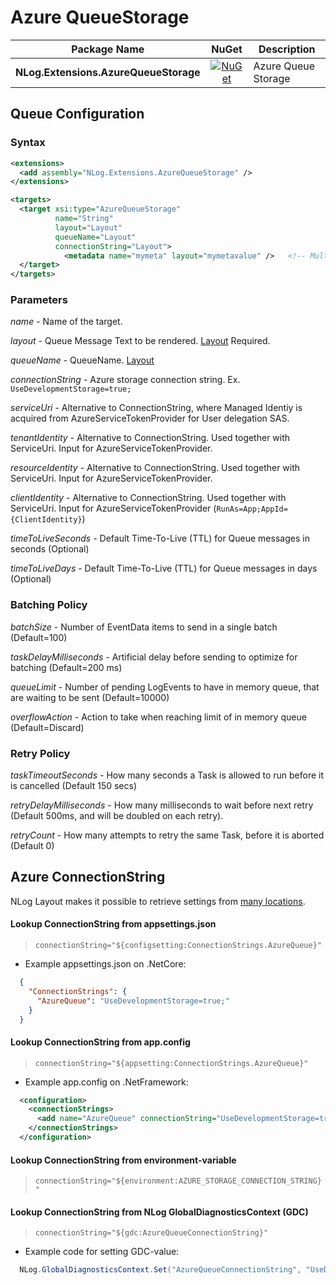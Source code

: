 # Azure QueueStorage

| Package Name                          | NuGet                 | Description |
| ------------------------------------- | :-------------------: | ----------- |
| **NLog.Extensions.AzureQueueStorage** | [![NuGet](https://img.shields.io/nuget/v/NLog.Extensions.AzureQueueStorage.svg)](https://www.nuget.org/packages/NLog.Extensions.AzureQueueStorage/) | Azure Queue Storage |

## Queue Configuration

### Syntax
```xml
<extensions>
  <add assembly="NLog.Extensions.AzureQueueStorage" /> 
</extensions>

<targets>
  <target xsi:type="AzureQueueStorage"
          name="String"
          layout="Layout"
          queueName="Layout"
          connectionString="Layout">
            <metadata name="mymeta" layout="mymetavalue" />   <!-- Multiple allowed -->
  </target>
</targets>
```

### Parameters

_name_ - Name of the target.

_layout_ - Queue Message Text to be rendered. [Layout](https://github.com/NLog/NLog/wiki/Layouts) Required. 

_queueName_ - QueueName. [Layout](https://github.com/NLog/NLog/wiki/Layouts)  

_connectionString_ - Azure storage connection string. Ex. `UseDevelopmentStorage=true;`

_serviceUri_ - Alternative to ConnectionString, where Managed Identiy is acquired from AzureServiceTokenProvider for User delegation SAS.

_tenantIdentity_ - Alternative to ConnectionString. Used together with ServiceUri. Input for AzureServiceTokenProvider.

_resourceIdentity_ - Alternative to ConnectionString. Used together with ServiceUri. Input for AzureServiceTokenProvider.

_clientIdentity_ - Alternative to ConnectionString. Used together with ServiceUri. Input for AzureServiceTokenProvider (`RunAs=App;AppId={ClientIdentity}`)

_timeToLiveSeconds_ - Default Time-To-Live (TTL) for Queue messages in seconds (Optional)

_timeToLiveDays_ - Default Time-To-Live (TTL) for Queue messages in days (Optional)

### Batching Policy

_batchSize_ - Number of EventData items to send in a single batch (Default=100)

_taskDelayMilliseconds_ - Artificial delay before sending to optimize for batching (Default=200 ms)

_queueLimit_ - Number of pending LogEvents to have in memory queue, that are waiting to be sent (Default=10000)

_overflowAction_ - Action to take when reaching limit of in memory queue (Default=Discard)

### Retry Policy

_taskTimeoutSeconds_ - How many seconds a Task is allowed to run before it is cancelled (Default 150 secs)

_retryDelayMilliseconds_ - How many milliseconds to wait before next retry (Default 500ms, and will be doubled on each retry).

_retryCount_ - How many attempts to retry the same Task, before it is aborted (Default 0)


## Azure ConnectionString

NLog Layout makes it possible to retrieve settings from [many locations](https://nlog-project.org/config/?tab=layout-renderers).

#### Lookup ConnectionString from appsettings.json

  > `connectionString="${configsetting:ConnectionStrings.AzureQueue}"`

* Example appsettings.json on .NetCore:

```json
  {
    "ConnectionStrings": {
      "AzureQueue": "UseDevelopmentStorage=true;"
    }
  }
```

#### Lookup ConnectionString from app.config

  > `connectionString="${appsetting:ConnectionStrings.AzureQueue}"`

* Example app.config on .NetFramework:

```xml
  <configuration>
    <connectionStrings>
      <add name="AzureQueue" connectionString="UseDevelopmentStorage=true;"/>
    </connectionStrings>
  </configuration>
```

#### Lookup ConnectionString from environment-variable

  > `connectionString="${environment:AZURE_STORAGE_CONNECTION_STRING}"`

#### Lookup ConnectionString from NLog GlobalDiagnosticsContext (GDC)

  > `connectionString="${gdc:AzureQueueConnectionString}"`

* Example code for setting GDC-value:

```c#
  NLog.GlobalDiagnosticsContext.Set("AzureQueueConnectionString", "UseDevelopmentStorage=true;");
```
